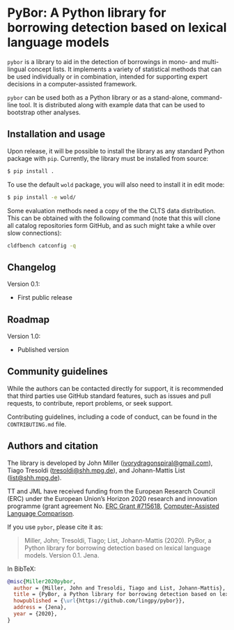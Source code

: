 # PyBor: A Python library for borrowing detection based on lexical language models

`pybor` is a library to aid in the detection of borrowings in mono- and multi-lingual
concept lists. It implements a variety of statistical methods that can be used
individually or in combination, intended for supporting expert decisions in a
computer-assisted framework.

`pybor` can be used both as a Python library or as a stand-alone, command-line tool.
It is distributed along with example data that can be used to bootstrap other
analyses.

## Installation and usage

Upon release, it will be possible to install the library as any standard Python
package with `pip`. Currently, the library must be installed from source:

```bash
$ pip install .
```

To use the default `wold` package, you will also need to install it in edit mode:

```bash
$ pip install -e wold/
```

Some evaluation methods need a copy of the the CLTS data distribution. This
can be obtained with the following command (note that this will clone all
catalog repositories form GitHub, and as such might take a while over slow
connections):

```bash
cldfbench catconfig -q
```

## Changelog

Version 0.1:

  - First public release

## Roadmap

Version 1.0:
  - Published version

## Community guidelines

While the authors can be contacted directly for support, it is recommended that third
parties use GitHub standard features, such as issues and pull requests, to contribute,
report problems, or seek support.

Contributing guidelines, including a code of conduct, can be found in the
`CONTRIBUTING.md` file.

## Authors and citation

The library is developed by John Miller (ivorydragonspiral@gmail.com),
Tiago Tresoldi (tresoldi@shh.mpg.de), and Johann-Mattis List (list@shh.mpg.de).

TT and JML have received funding from the European Research Council (ERC)
under the European Union’s Horizon 2020 research and innovation
programme (grant agreement
No. [ERC Grant #715618](https://cordis.europa.eu/project/rcn/206320/factsheet/en),
[Computer-Assisted Language Comparison](https://digling.org/calc/).

If you use `pybor`, please cite it as:

> Miller, John; Tresoldi, Tiago; List, Johann-Mattis (2020). PyBor, a Python library for
borrowing detection based on lexical language models. Version 0.1. Jena.

In BibTeX:

```bibtex
@misc{Miller2020pybor,
  author = {Miller, John and Tresoldi, Tiago and List, Johann-Mattis},
  title = {PyBor, a Python library for borrowing detection based on lexical language models. Version 0.1.},
  howpublished = {\url{https://github.com/lingpy/pybor}},
  address = {Jena},
  year = {2020},
}
```
